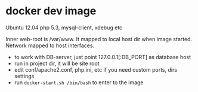 docker dev image
=====

Ubuntu 12.04
php 5.3, mysql-client, xdebug etc

Inner web-root is /var/www. It mapped to local host dir when image started.
Network mapped to host interfaces.

* to work with DB-server, just point 127.0.0.1[:DB_PORT] as database host
* run in project dir, it will be site root
* edit conf/apache2.conf, php.ini, etc if you need custom ports, dirs settings
* run `docker-start.sh /bin/bash` to enter to the image
